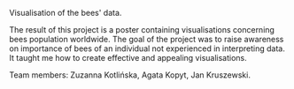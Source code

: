 Visualisation of the bees' data. 

The result of this project is a poster containing visualisations concerning bees population worldwide. The goal of the project was to raise awareness on importance of bees of an individual not experienced in interpreting data. It taught me how to create effective and appealing visualisations.

Team members: Zuzanna Kotlińska, Agata Kopyt, Jan Kruszewski.
